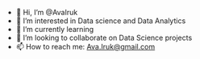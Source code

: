 - 👋 Hi, I’m @AvaIruk
- 👀 I’m interested in Data science and Data Analytics 
- 🌱 I’m currently learning 
- 💞️ I’m looking to collaborate on Data Science projects 
- 📫 How to reach me: Ava.Iruk@gmail.com

<!---
AvaIruk/AvaIruk is a ✨ special ✨ repository because its `README.md` (this file) appears on your GitHub profile.
You can click the Preview link to take a look at your changes.
--->
